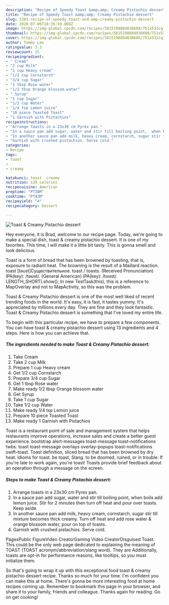 ```yaml
---
description: "Recipe of Speedy Toast &amp;amp; Creamy Pistachio dessert"
title: "Recipe of Speedy Toast &amp;amp; Creamy Pistachio dessert"
slug: 2201-recipe-of-speedy-toast-and-amp-creamy-pistachio-dessert
date: 2020-07-06T18:35:59.868Z
image: https://img-global.cpcdn.com/recipes/5815198884036608/751x532cq70/toast-creamy-pistachio-dessert-recipe-main-photo.jpg
thumbnail: https://img-global.cpcdn.com/recipes/5815198884036608/751x532cq70/toast-creamy-pistachio-dessert-recipe-main-photo.jpg
cover: https://img-global.cpcdn.com/recipes/5815198884036608/751x532cq70/toast-creamy-pistachio-dessert-recipe-main-photo.jpg
author: Tommy Lee
ratingvalue: 3.3
reviewcount: 15
recipeingredient:
- " Cream"
- "2 cup Milk"
- "1 cup Heavy cream"
- "1/2 cup Cornstarch"
- "3/4 cup Sugar"
- "1 tbsp Rose water"
- "1/2 tbsp Orange blossom water"
- " Syrup"
- "1 cup Sugar"
- "1/2 cup Water"
- "1/4 tsp Lemon juice"
- "10 piece Toasted Toast"
- "1 Garnish with Pistachios"
recipeinstructions:
- "Arrange toasts in a 23x30 cm Pyrex pan."
- "In a sauce pan add sugar, water and stir till boiling point,  when boils add lemon juice. Stir for 2 minutes then turn off heat and pour over toasts. Keep aside."
- "In another sauce pan add milk, heavy cream, cornstarch, sugar stir till mixture becomes thick creamy. Turn off heat and add rose water &amp; orange blossom water, pour on top of toasts."
- "Garnish with crushed pistachios. Serve cold."
categories:
- Recipe
tags:
- toast
- 
- creamy

katakunci: toast  creamy 
nutrition: 139 calories
recipecuisine: American
preptime: "PT38M"
cooktime: "PT43M"
recipeyield: "4"
recipecategory: Dessert

---
```



![Toast &amp; Creamy Pistachio dessert](https://img-global.cpcdn.com/recipes/5815198884036608/751x532cq70/toast-creamy-pistachio-dessert-recipe-main-photo.jpg)

Hey everyone, it is Brad, welcome to our recipe page. Today, we're going to make a special dish, toast &amp; creamy pistachio dessert. It is one of my favorites. This time, I will make it a little bit tasty. This is gonna smell and look delicious.

Toast is a form of bread that has been browned by toasting, that is, exposure to radiant heat. The browning is the result of a Maillard reaction. toast [təust]Существительное. toast / toasts. (Received Pronunciation) IPA(key): /təʊst/. (General American) IPA(key): /toʊst/. LENGTH_SHORT).show(); In new TestTask(this), this is a reference to MapOverlay and not to MapActivity, so this was the problem.

Toast &amp; Creamy Pistachio dessert is one of the most well liked of recent trending foods in the world. It's easy, it is fast, it tastes yummy. It's appreciated by millions every day. They are fine and they look fantastic. Toast &amp; Creamy Pistachio dessert is something that I've loved my entire life.


To begin with this particular recipe, we have to prepare a few components. You can have toast &amp; creamy pistachio dessert using 13 ingredients and 4 steps. Here is how you can achieve that.

<!--inarticleads1-->

##### The ingredients needed to make Toast &amp; Creamy Pistachio dessert:

1. Take  Cream
1. Take 2 cup Milk
1. Prepare 1 cup Heavy cream
1. Get 1/2 cup Cornstarch
1. Prepare 3/4 cup Sugar
1. Get 1 tbsp Rose water
1. Make ready 1/2 tbsp Orange blossom water
1. Get  Syrup
1. Take 1 cup Sugar
1. Take 1/2 cup Water
1. Make ready 1/4 tsp Lemon juice
1. Prepare 10 piece Toasted Toast
1. Make ready 1 Garnish with Pistachios


Toast is a restaurant point of sale and management system that helps restaurants improve operations, increase sales and create a better guest experience. bootstrap alert-messages toast-message toast-notifications twbs. toast toast-message overlays overlay-popups toast-notifications swift-toast. Toast definition, sliced bread that has been browned by dry heat. Idioms for toast. be toast, Slang. to be doomed, ruined, or in trouble: If you&#39;re late to work again, you&#39;re toast! Toasts provide brief feedback about an operation through a message on the screen. 

<!--inarticleads2-->

##### Steps to make Toast &amp; Creamy Pistachio dessert:

1. Arrange toasts in a 23x30 cm Pyrex pan.
1. In a sauce pan add sugar, water and stir till boiling point,  when boils add lemon juice. Stir for 2 minutes then turn off heat and pour over toasts. Keep aside.
1. In another sauce pan add milk, heavy cream, cornstarch, sugar stir till mixture becomes thick creamy. Turn off heat and add rose water &amp; orange blossom water, pour on top of toasts.
1. Garnish with crushed pistachios. Serve cold.


PagesPublic FigureVideo CreatorGaming Video CreatorDisguised Toast. This could be the only web page dedicated to explaining the meaning of TOAST (TOAST acronym/abbreviation/slang word). They are Additionally, toasts are opt-in for performance reasons, like tooltips, so you must initialize them. 

So that's going to wrap it up with this exceptional food toast &amp; creamy pistachio dessert recipe. Thanks so much for your time. I'm confident you can make this at home. There's gonna be more interesting food at home recipes coming up. Remember to bookmark this page in your browser, and share it to your family, friends and colleague. Thanks again for reading. Go on get cooking!
